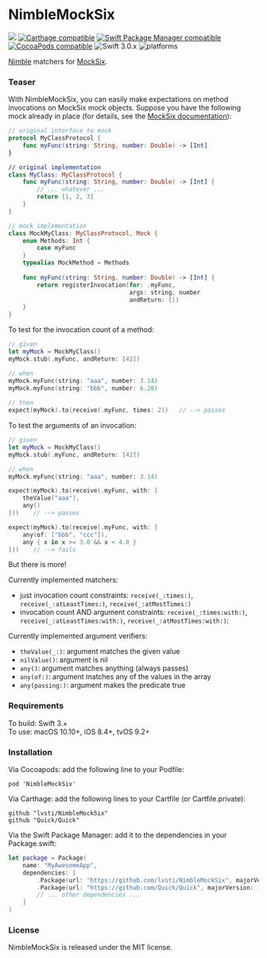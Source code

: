 # NimbleMockSix

[![](https://api.travis-ci.org/lvsti/NimbleMockSix.svg?branch=master)](https://travis-ci.org/lvsti/NimbleMockSix)
[![Carthage compatible](https://img.shields.io/badge/Carthage-compatible-brightgreen.svg)](https://github.com/Carthage/Carthage)
[![Swift Package Manager compatible](https://img.shields.io/badge/Swift%20Package%20Manager-compatible-brightgreen.svg)](https://swift.org/package-manager/)
[![CocoaPods compatible](https://img.shields.io/cocoapods/v/NimbleMockSix.svg)](https://cocoapods.org/pods/NimbleMockSix)
![Swift 3.0.x](https://img.shields.io/badge/Swift-3.0.x-orange.svg)
![platforms](https://img.shields.io/badge/platforms-iOS%20%7C%20OS%20X%20%7C%20tvOS%20%7C%20Linux-lightgrey.svg)

[Nimble](https://github.com/Quick/Nimble) matchers for [MockSix](https://github.com/lvsti/MockSix).

### Teaser

With NimbleMockSix, you can easily make expectations on method invocations on MockSix mock objects. Suppose you have the following mock already in place (for details, see the [MockSix documentation](https://github.com/lvsti/MockSix)):

```swift
// original interface to mock
protocol MyClassProtocol {
    func myFunc(string: String, number: Double) -> [Int]
}

// original implementation
class MyClass: MyClassProtocol {
    func myFunc(string: String, number: Double) -> [Int] {
        // ... whatever ...
        return [1, 2, 3]
    }
}

// mock implementation
class MockMyClass: MyClassProtocol, Mock {
    enum Methods: Int {
        case myFunc
    }    
    typealias MockMethod = Methods
    
    func myFunc(string: String, number: Double) -> [Int] {
        return registerInvocation(for: .myFunc, 
                                  args: string, number 
                                  andReturn: [])
    }
}
```

To test for the invocation count of a method:

```swift
// given
let myMock = MockMyClass()
myMock.stub(.myFunc, andReturn: [42])

// when
myMock.myFunc(string: "aaa", number: 3.14)
myMock.myFunc(string: "bbb", number: 6.28)
    
// then
expect(myMock).to(receive(.myFunc, times: 2))   // --> passes
```

To test the arguments of an invocation:

```swift
// given
let myMock = MockMyClass()
myMock.stub(.myFunc, andReturn: [42])

// when
myMock.myFunc(string: "aaa", number: 3.14)

expect(myMock).to(receive(.myFunc, with: [
    theValue("aaa"), 
    any()
]))    // --> passes

expect(myMock).to(receive(.myFunc, with: [
    any(of: ["bbb", "ccc"]), 
    any { x in x >= 3.0 && x < 4.0 }
]))    // --> fails
```

But there is more!

Currently implemented matchers:

- just invocation count constraints: `receive(_:times:)`, `receive(_:atLeastTimes:)`, `receive(_:atMostTimes:)`
- invocation count AND argument constraints: `receive(_:times:with:)`, `receive(_:atLeastTimes:with:)`, `receive(_:atMostTimes:with:)`: 

Currently implemented argument verifiers:

- `theValue(_:)`: argument matches the given value
- `nilValue()`: argument is nil
- `any()`: argument matches anything (always passes)
- `any(of:)`: argument matches any of the values in the array
- `any(passing:)`: argument makes the predicate true

### Requirements

To build: Swift 3.+ <br/>
To use: macOS 10.10+, iOS 8.4+, tvOS 9.2+

### Installation

Via Cocoapods: add the following line to your Podfile:

```
pod 'NimbleMockSix'
```

Via Carthage: add the following lines to your Cartfile (or Cartfile.private):

```
github "lvsti/NimbleMockSix"
github "Quick/Quick"
```

Via the Swift Package Manager: add it to the dependencies in your Package.swift:

```swift
let package = Package(
    name: "MyAwesomeApp",
    dependencies: [
        .Package(url: "https://github.com/lvsti/NimbleMockSix", majorVersion: 0),
        .Package(url: "https://github.com/Quick/Quick", majorVersion: 1),
        // ... other dependencies ...
    ]
)
```

### License

NimbleMockSix is released under the MIT license.
